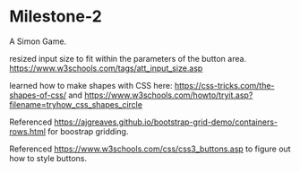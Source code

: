 # Milestone-2
A Simon Game.

resized input size to fit within the parameters of the button area.
https://www.w3schools.com/tags/att_input_size.asp

learned how to make shapes with CSS here:
https://css-tricks.com/the-shapes-of-css/ and
https://www.w3schools.com/howto/tryit.asp?filename=tryhow_css_shapes_circle

Referenced https://ajgreaves.github.io/bootstrap-grid-demo/containers-rows.html for boostrap gridding.

Referenced https://www.w3schools.com/css/css3_buttons.asp to figure out how to style buttons.
